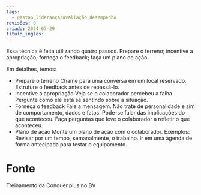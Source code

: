```yaml
---
tags:
  - gestao_liderança/avaliação_desempenho
revisões: 0
criado: 2024-07-29
título_inglês:
---
```

Essa técnica é feita utilizando quatro passos. Prepare o terreno; incentive a apropriação; forneça o feedback; faça um plano de ação.

Em detalhes, temos: 
- Prepare o terreno
	Chame para uma conversa em um local reservado. Estruture o feedback antes de repassá-lo.
- Incentive a apropriação
	Veja se o colaborador percebeu a falha. Pergunte como ele está se sentindo sobre a situação.
- Forneça o feedback
	Fale a mensagem. Não trate de personalidade e sim de comportamento, dados e fatos. Pode-se falar das implicações do que aconteceu. Faça perguntas que leve o colaborador a refletir o que aconteceu.
- Plano de ação
	Monte um plano de ação com o colaborador. 
	Exemplos: Revisar por um tempo, semanalmente, o trabalho. Ir em uma agenda de forma antecipada para testar o equipamento. 
# Fonte
Treinamento da Conquer.plus no BV